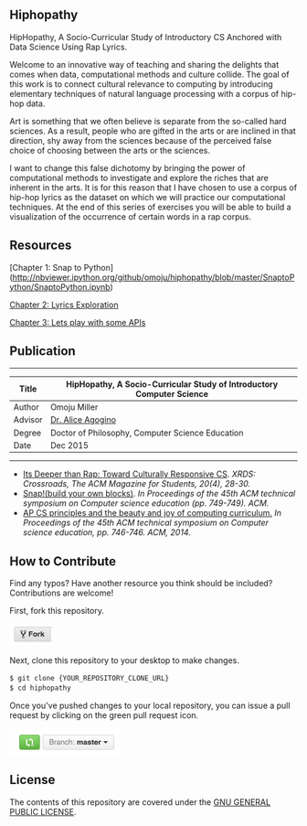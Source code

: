 ## Hiphopathy 

HipHopathy, A Socio-Curricular Study of Introductory CS Anchored with Data Science Using Rap Lyrics.

Welcome to an innovative way of teaching and sharing the delights that comes when data, computational methods and culture collide. The goal of this work is to connect cultural relevance to computing by introducing elementary techniques of natural language processing with a corpus of hip-hop data.

Art is something that we often believe is separate from the so-called hard sciences. As a result, people who are gifted in the arts or are inclined in that direction, shy away from the sciences because of the perceived false choice of choosing between the arts or the sciences.

I want to change this false dichotomy by bringing the power of computational methods to investigate and explore the riches that are inherent in the arts. It is for this reason that I have chosen to use a corpus of hip-hop lyrics as the dataset on which we will practice our computational techniques. At the end of this series of exercises you will be able to build a visualization of the occurrence of certain words in a rap corpus.

## Resources

[Chapter 1: Snap to Python]
(http://nbviewer.ipython.org/github/omoju/hiphopathy/blob/master/SnaptoPython/SnaptoPython.ipynb)

[Chapter 2: Lyrics Exploration](http://nbviewer.ipython.org/github/omoju/hiphopathy/blob/master/HipHopDataExploration/HipHopDataExploration.ipynb)

[Chapter 3: Lets play with some APIs](http://nbviewer.ipython.org/github/omoju/hiphopathy/blob/master/RapGeniusAPI/RapGeniusAPI.ipynb)

## Publication
-----------------------------------------------------------------------------------
| Title    | HipHopathy, A Socio-Curricular Study of Introductory Computer Science |
| -------- | --------------------------------------------------------------------- |
| Author   | Omoju Miller 							                               |
| Advisor  | [Dr. Alice Agogino][Alice] 					                       |
| Degree   | Doctor of Philosophy, Computer Science Education 	                   |
| Date     | Dec 2015								                               |
------------------------------------------------------------------------------------
[Alice]: http://www.me.berkeley.edu/people/faculty/alice-m-agogino

- [Its Deeper than Rap: Toward Culturally Responsive CS](http://dl.acm.org/citation.cfm?id=2604994). *XRDS: Crossroads, The ACM Magazine for Students, 20(4), 28-30.*
- [Snap!(build your own blocks)](http://dl.acm.org/citation.cfm?id=2539022). *In Proceedings of the 45th ACM technical symposium on Computer science education (pp. 749-749). ACM.*
- [ AP CS principles and the beauty and joy of computing curriculum.](http://dl.acm.org/citation.cfm?id=2539026) *In Proceedings of the 45th ACM technical symposium on Computer science education, pp. 746-746. ACM, 2014.*


## How to Contribute

Find any typos? Have another resource you think should be included? Contributions are welcome!

First, fork this repository.

![Fork Icon](images/fork-icon.png)

Next, clone this repository to your desktop to make changes.

```sh
$ git clone {YOUR_REPOSITORY_CLONE_URL}
$ cd hiphopathy
```

Once you've pushed changes to your local repository, you can issue a pull request by clicking on the green pull request icon.

![Pull Request Icon](images/pull-request-icon.png)


## License

The contents of this repository are covered under the [GNU GENERAL PUBLIC LICENSE](License.md).
